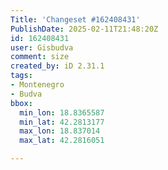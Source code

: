 ```yaml
---
Title: 'Changeset #162408431'
PublishDate: 2025-02-11T21:48:20Z
id: 162408431
user: Gisbudva
comment: size
created_by: iD 2.31.1
tags:
- Montenegro
- Budva
bbox:
  min_lon: 18.8365587
  min_lat: 42.2813177
  max_lon: 18.837014
  max_lat: 42.2816051

---
```

